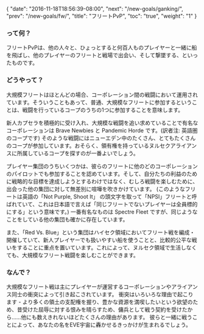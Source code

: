 {
  "date": "2016-11-18T18:56:39-08:00",
  "next": "/new-goals/ganking/",
  "prev": "/new-goals/fw/",
  "title": "フリートPvP",
  "toc": "true",
  "weight": "1"
}

### って何？

フリートPvPは、他の人々と、ひょっとすると何百人ものプレイヤーと一緒に船を飛ばし、他のプレイヤーのフリートと戦場で出会い、そして撃墜する、といったものです。

### どうやって？

大規模フリートはほとんどの場合、コーポレーション間の戦闘において運用されています。そういうこともあって、普通、大規模なフリートに参加するということは、戦闘を行っているコープのうちの1つに参加することを意味します。

新人カプセラを積極的に受け入れ、大規模な戦闘を追い求めていることで有名なコーポレーションは Brave Newbies と Pandemic Horde です。(訳者注: 英語圏のコープです) そのような戦闘にはニューエデン中のたくさん、とてもたくさんのコープが参加しています。おそらく、領有権を持っているヌルセクアライアンスに所属しているコープを探すのが一番よいでしょう。

プレイヤー集団のうちいくつかは、彼らのフリートに他のどのコーポレーションのパイロットでも参加することを認めています。そして、自分たちの利益のために戦略的な目標を達成しようとするわけではなく、むしろ戦闘を楽しむために、出会った他の集団に対して無差別に喧嘩を吹きかけています。 (このようなフリートは英語の「Not Purple, Shoot It」 の頭文字を取って「NPSI」フリートと呼ばれていて、これは日本語で言えば「同じフリートでないプレイヤーは全員標的にする」という意味です。) 一番有名なものは Spectre Fleet ですが、同じようなことをしている他の集団も確かに存在しています。

また、「Red Vs. Blue」という集団はハイセク領域においてフリート戦を編成・開催していて、新人プレイヤーでも扱いやすい船を使うことと、比較的公平な戦いをすることに重点を置いています。これによって、ヌルセク領域で生活しなくても、大規模なフリート戦闘を楽しむことができます。

### なんで？

大規模なフリート戦は主にプレイヤーが運営するコーポレーションやアライアンス同士の衝突によって引き起こされています。 衝突はいろいろな理由で起こります - より多くの領土の支配権を握り、豊かな資源を満喫したいという欲望のため、昔受けた屈辱に対する恨みを晴らすため、傭兵として戦う契約を受けたから……他にも数えきれないほどたくさんの理由があります。 彼らと一緒に戦うことによって、あなたの名をEVE宇宙に轟かせるきっかけが生まれるでしょう。
